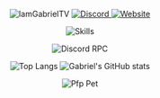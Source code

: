 <p align="center">
  <img alt="IamGabrielTV" src="https://pimp-my-readme-next.vercel.app/api/wavy-banner?subtitle=Hello%20World%21%20I%20am%20Gabriel%21&title=IamGabrielTV">
  
  <a href="https://discord.com/users/468100897860485120">
    <img alt="Discord" src="https://dcbadge.limes.pink/api/shield/468100897860485120?compact=true&theme=blurple">
  </a>
  
  <a href="https://iamgabriel.dev/">
    <img alt="Website" src="https://img.shields.io/badge/website-000000?style=for-the-badge&logo=cloudflare&logoColor=white">
  </a>
</p>

<p align="center">
  <img alt="Skills" src="https://skillicons.dev/icons?i=ts,svelte,tailwind,sqlite,cloudflare" />
</p>

<p align="center">
  <img alt="Discord RPC" src="https://lanyard.cnrad.dev/api/468100897860485120" />
</p>

<p align="center">
    <img alt="Top Langs" src="https://github-readme-stats.vercel.app/api/top-langs/?username=iamgabrieltv&bg_color=11111a&text_color=cdd6f4&icon_color=cba6f7&title_color=94e2d5&hide_border=true&langs_count=3">
    <img alt="Gabriel's GitHub stats" src="https://github-readme-stats.vercel.app/api?username=iamgabrieltv&line_height=27&show_icons=true&count_private=true&bg_color=11111a&text_color=cdd6f4&icon_color=cba6f7&title_color=94e2d5&hide_border=true">
</p>

<p align="center">
  <img alt="Pfp Pet" src="https://github.com/iamgabrieltv/iamgabrieltv/assets/41999358/7af00a62-0ac1-4668-97b2-4d3aff229ba4">
</p>
